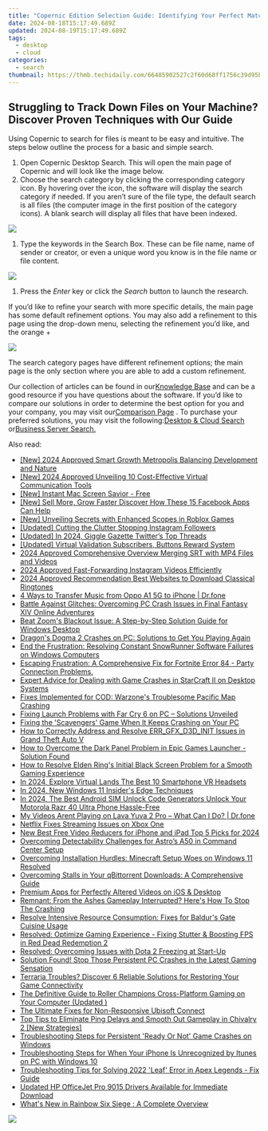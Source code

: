 ```yaml
---
title: "Copernic Edition Selection Guide: Identifying Your Perfect Match Among Various Options"
date: 2024-08-18T15:17:49.689Z
updated: 2024-08-19T15:17:49.689Z
tags:
  - desktop
  - cloud
categories:
  - search
thumbnail: https://thmb.techidaily.com/66485902527c2f60d68ff1756c39d95b2b9ff2d6a92e3e5c77cff27210813f40.jpg
---
```


## Struggling to Track Down Files on Your Machine? Discover Proven Techniques with Our Guide

Using Copernic to search for files is meant to be easy and intuitive. The steps below outline the process for a basic and simple search.

1. Open Copernic Desktop Search. This will open the main page of Copernic and will look like the image below.
2. Choose the search category by clicking the corresponding category icon. By hovering over the icon, the software will display the search category if needed. If you aren’t sure of the file type, the default search is all files (the computer image in the first position of the category icons). A blank search will display all files that have been indexed.

![](https://copernic.com/wp-content/uploads/2023/04/Search-a-file.png)

1. Type the keywords in the Search Box. These can be file name, name of sender or creator, or even a unique word you know is in the file name or file content.

![](https://copernic.com/wp-content/uploads/2023/04/Search-a-file-2.png)

1. Press the _Enter_ key or click the _Search_ button to launch the research.

 If you’d like to refine your search with more specific details, the main page has some default refinement options. You may also add a refinement to this page using the drop-down menu, selecting the refinement you’d like, and the orange +

![](https://copernic.com/wp-content/uploads/2023/04/Search-a-file-3.png)

 The search category pages have different refinement options; the main page is the only section where you are able to add a custom refinement.

 Our collection of articles can be found in our[Knowledge Base](https://copernicsearch.freshdesk.com/en/support/home) and can be a good resource if you have questions about the software. If you’d like to compare our solutions in order to determine the best option for you and your company, you may visit our[Comparison Page](https://copernic.com/comparison/) . To purchase your preferred solutions, you may visit the following:[Desktop & Cloud Search](https://tools.techidaily.com/copernic/download/) or[Business Server Search.](https://tools.techidaily.com/copernic/download/)

<ins class="adsbygoogle"
     style="display:block"
     data-ad-format="autorelaxed"
     data-ad-client="ca-pub-7571918770474297"
     data-ad-slot="1223367746"></ins>



<ins class="adsbygoogle"
     style="display:block"
     data-ad-client="ca-pub-7571918770474297"
     data-ad-slot="8358498916"
     data-ad-format="auto"
     data-full-width-responsive="true"></ins>

<span class="atpl-alsoreadstyle">Also read:</span>
<div><ul>
<li><a href="https://youtube-web.techidaily.com/024-approved-smart-growth-metropolis-balancing-development-and-nature/"><u>[New] 2024 Approved  Smart Growth Metropolis  Balancing Development and Nature</u></a></li>
<li><a href="https://visual-screen-recording.techidaily.com/new-2024-approved-unveiling-10-cost-effective-virtual-communication-tools/"><u>[New] 2024 Approved  Unveiling 10 Cost-Effective Virtual Communication Tools</u></a></li>
<li><a href="https://screen-video-capture.techidaily.com/new-instant-mac-screen-savior-free/"><u>[New] Instant Mac Screen Savior - Free</u></a></li>
<li><a href="https://facebook-clips.techidaily.com/new-sell-more-grow-faster-discover-how-these-15-facebook-apps-can-help/"><u>[New] Sell More, Grow Faster  Discover How These 15 Facebook Apps Can Help</u></a></li>
<li><a href="https://some-approaches.techidaily.com/new-unveiling-secrets-with-enhanced-scopes-in-roblox-games/"><u>[New] Unveiling Secrets with Enhanced Scopes in Roblox Games</u></a></li>
<li><a href="https://instagram-clips.techidaily.com/updated-cutting-the-clutter-stopping-instagram-followers/"><u>[Updated] Cutting the Clutter  Stopping Instagram Followers</u></a></li>
<li><a href="https://twitter-videos.techidaily.com/updated-in-2024-giggle-gazette-twitters-top-threads/"><u>[Updated] In 2024, Giggle Gazette  Twitter’s Top Threads</u></a></li>
<li><a href="https://facebook-video-footage.techidaily.com/updated-virtual-validation-subscribers-buttons-reward-system/"><u>[Updated] Virtual Validation  Subscribers, Buttons Reward System</u></a></li>
<li><a href="https://extra-information.techidaily.com/2024-approved-comprehensive-overview-merging-srt-with-mp4-files-and-videos/"><u>2024 Approved  Comprehensive Overview  Merging SRT with MP4 Files and Videos</u></a></li>
<li><a href="https://instagram-video-files.techidaily.com/2024-approved-fast-forwarding-instagram-videos-efficiently/"><u>2024 Approved  Fast-Forwarding Instagram Videos Efficiently</u></a></li>
<li><a href="https://extra-hints.techidaily.com/2024-approved-recommendation-best-websites-to-download-classical-ringtones/"><u>2024 Approved  Recommendation  Best Websites to Download Classical Ringtones</u></a></li>
<li><a href="https://blog-min.techidaily.com/4-ways-to-transfer-music-from-oppo-a1-5g-to-iphone-drfone-by-drfone-transfer-from-android-transfer-from-android/"><u>4 Ways to Transfer Music from Oppo A1 5G to iPhone | Dr.fone</u></a></li>
<li><a href="https://win-able.techidaily.com/battle-against-glitches-overcoming-pc-crash-issues-in-final-fantasy-xiv-online-adventures/"><u>Battle Against Glitches: Overcoming PC Crash Issues in Final Fantasy XIV Online Adventures</u></a></li>
<li><a href="https://win-able.techidaily.com/beat-zooms-blackout-issue-a-step-by-step-solution-guide-for-windows-desktop/"><u>Beat Zoom's Blackout Issue: A Step-by-Step Solution Guide for Windows Desktop</u></a></li>
<li><a href="https://win-able.techidaily.com/dragons-dogma-2-crashes-on-pc-solutions-to-get-you-playing-again/"><u>Dragon's Dogma 2 Crashes on PC: Solutions to Get You Playing Again</u></a></li>
<li><a href="https://win-able.techidaily.com/end-the-frustration-resolving-constant-snowrunner-software-failures-on-windows-computers/"><u>End the Frustration: Resolving Constant SnowRunner Software Failures on Windows Computers</u></a></li>
<li><a href="https://win-able.techidaily.com/1723006179733-escaping-frustration-a-comprehensive-fix-for-fortnite-error-84-party-connection-problems/"><u>Escaping Frustration: A Comprehensive Fix for Fortnite Error 84 - Party Connection Problems.</u></a></li>
<li><a href="https://win-able.techidaily.com/expert-advice-for-dealing-with-game-crashes-in-starcraft-ii-on-desktop-systems/"><u>Expert Advice for Dealing with Game Crashes in StarCraft II on Desktop Systems</u></a></li>
<li><a href="https://win-able.techidaily.com/fixes-implemented-for-cod-warzones-troublesome-pacific-map-crashing/"><u>Fixes Implemented for COD: Warzone's Troublesome Pacific Map Crashing</u></a></li>
<li><a href="https://win-able.techidaily.com/fixing-launch-problems-with-far-cry-6-on-pc-solutions-unveiled/"><u>Fixing Launch Problems with Far Cry 6 on PC – Solutions Unveiled</u></a></li>
<li><a href="https://win-able.techidaily.com/fixing-the-scavengers-game-when-it-keeps-crashing-on-your-pc/"><u>Fixing the 'Scavengers' Game When It Keeps Crashing on Your PC</u></a></li>
<li><a href="https://win-able.techidaily.com/how-to-correctly-address-and-resolve-errgfxd3dinit-issues-in-grand-theft-auto-v/"><u>How to Correctly Address and Resolve ERR_GFX_D3D_INIT Issues in Grand Theft Auto V</u></a></li>
<li><a href="https://win-able.techidaily.com/1723011102739-how-to-overcome-the-dark-panel-problem-in-epic-games-launcher-solution-found/"><u>How to Overcome the Dark Panel Problem in Epic Games Launcher - Solution Found</u></a></li>
<li><a href="https://win-able.techidaily.com/how-to-resolve-elden-rings-initial-black-screen-problem-for-a-smooth-gaming-experience/"><u>How to Resolve Elden Ring's Initial Black Screen Problem for a Smooth Gaming Experience</u></a></li>
<li><a href="https://some-knowledge.techidaily.com/in-2024-explore-virtual-lands-the-best-10-smartphone-vr-headsets/"><u>In 2024, Explore Virtual Lands  The Best 10 Smartphone VR Headsets</u></a></li>
<li><a href="https://extra-support.techidaily.com/in-2024-new-windows-11-insiders-edge-techniques/"><u>In 2024, New Windows 11 Insider's Edge Techniques</u></a></li>
<li><a href="https://sim-unlock.techidaily.com/in-2024-the-best-android-sim-unlock-code-generators-unlock-your-motorola-razr-40-ultra-phone-hassle-free-by-drfone-android/"><u>In 2024, The Best Android SIM Unlock Code Generators Unlock Your Motorola Razr 40 Ultra Phone Hassle-Free</u></a></li>
<li><a href="https://fix-guide.techidaily.com/my-videos-arent-playing-on-lava-yuva-2-pro-what-can-i-do-drfone-by-drfone-fix-android-problems-fix-android-problems/"><u>My Videos Arent Playing on Lava Yuva 2 Pro – What Can I Do? | Dr.fone</u></a></li>
<li><a href="https://win-able.techidaily.com/netflix-fixes-streaming-issues-on-xbox-one/"><u>Netflix Fixes Streaming Issues on Xbox One</u></a></li>
<li><a href="https://ai-video-tools.techidaily.com/new-best-free-video-reducers-for-iphone-and-ipad-top-5-picks-for-2024/"><u>New Best Free Video Reducers for iPhone and iPad Top 5 Picks for 2024</u></a></li>
<li><a href="https://win-able.techidaily.com/overcoming-detectability-challenges-for-astros-a50-in-command-center-setup/"><u>Overcoming Detectability Challenges for Astro’s A50 in Command Center Setup</u></a></li>
<li><a href="https://win-able.techidaily.com/overcoming-installation-hurdles-minecraft-setup-woes-on-windows-11-resolved/"><u>Overcoming Installation Hurdles: Minecraft Setup Woes on Windows 11 Resolved</u></a></li>
<li><a href="https://win-able.techidaily.com/overcoming-stalls-in-your-qbittorrent-downloads-a-comprehensive-guide/"><u>Overcoming Stalls in Your qBittorrent Downloads: A Comprehensive Guide</u></a></li>
<li><a href="https://fox-boxes.techidaily.com/premium-apps-for-perfectly-altered-videos-on-ios-and-desktop/"><u>Premium Apps for Perfectly Altered Videos on iOS & Desktop</u></a></li>
<li><a href="https://win-able.techidaily.com/remnant-from-the-ashes-gameplay-interrupted-heres-how-to-stop-the-crashing/"><u>Remnant: From the Ashes Gameplay Interrupted? Here's How To Stop The Crashing</u></a></li>
<li><a href="https://win-able.techidaily.com/resolve-intensive-resource-consumption-fixes-for-baldurs-gate-cuisine-usage/"><u>Resolve Intensive Resource Consumption: Fixes for Baldur's Gate Cuisine Usage</u></a></li>
<li><a href="https://win-able.techidaily.com/resolved-optimize-gaming-experience-fixing-stutter-and-boosting-fps-in-red-dead-redemption-2/"><u>Resolved: Optimize Gaming Experience - Fixing Stutter & Boosting FPS in Red Dead Redemption 2</u></a></li>
<li><a href="https://win-able.techidaily.com/resolved-overcoming-issues-with-dota-2-freezing-at-start-up/"><u>Resolved: Overcoming Issues with Dota 2 Freezing at Start-Up</u></a></li>
<li><a href="https://win-able.techidaily.com/solution-found-stop-those-persistent-pc-crashes-in-the-latest-gaming-sensation/"><u>Solution Found! Stop Those Persistent PC Crashes in the Latest Gaming Sensation</u></a></li>
<li><a href="https://win-able.techidaily.com/terraria-troubles-discover-6-reliable-solutions-for-restoring-your-game-connectivity/"><u>Terraria Troubles? Discover 6 Reliable Solutions for Restoring Your Game Connectivity</u></a></li>
<li><a href="https://win-able.techidaily.com/the-definitive-guide-to-roller-champions-cross-platform-gaming-on-your-computer-updated/"><u>The Definitive Guide to Roller Champions Cross-Platform Gaming on Your Computer (Updated )</u></a></li>
<li><a href="https://win-able.techidaily.com/the-ultimate-fixes-for-non-responsive-ubisoft-connect/"><u>The Ultimate Fixes for Non-Responsive Ubisoft Connect</u></a></li>
<li><a href="https://win-able.techidaily.com/top-tips-to-eliminate-ping-delays-and-smooth-out-gameplay-in-chivalry-2-new-strategies/"><u>Top Tips to Eliminate Ping Delays and Smooth Out Gameplay in Chivalry 2 [New Strategies]</u></a></li>
<li><a href="https://win-able.techidaily.com/troubleshooting-steps-for-persistent-ready-or-not-game-crashes-on-windows/"><u>Troubleshooting Steps for Persistent 'Ready Or Not' Game Crashes on Windows</u></a></li>
<li><a href="https://win-able.techidaily.com/troubleshooting-steps-for-when-your-iphone-is-unrecognized-by-itunes-on-pc-with-windows-10/"><u>Troubleshooting Steps for When Your iPhone Is Unrecognized by Itunes on PC with Windows 10</u></a></li>
<li><a href="https://win-able.techidaily.com/troubleshooting-tips-for-solving-2022-leaf-error-in-apex-legends-fix-guide/"><u>Troubleshooting Tips for Solving 2022 'Leaf' Error in Apex Legends - Fix Guide</u></a></li>
<li><a href="https://hardware-updates.techidaily.com/updated-hp-officejet-pro-9015-drivers-available-for-immediate-download/"><u>Updated HP OfficeJet Pro 9015 Drivers Available for Immediate Download</u></a></li>
<li><a href="https://win-able.techidaily.com/whats-new-in-rainbow-six-siege-a-complete-overview/"><u>What's New in Rainbow Six Siege : A Complete Overview</u></a></li>
</ul></div>

<!-- affiliate ads begin -->
<a href="https://estore.winxdvd.com/order/checkout.php?PRODS=4081991&QTY=1&AFFILIATE=108875&CART=1"><img src="https://www.winxdvd.com/affiliate/new-banner/wt-500x500.jpg" border="0"></a>
<!-- affiliate ads end -->